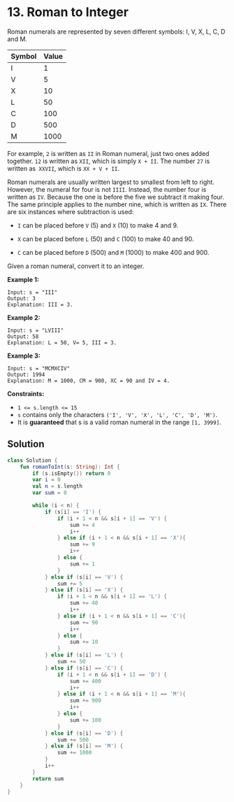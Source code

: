 # 13. Roman to Integer

Roman numerals are represented by seven different symbols: I, V, X, L, C, D and M.

|Symbol  |Value |
|:---|:---|
|I | 1|
|V   |     5|
|X   |     10|
|L   |     50|
|C   |     100|
|D   |     500|
|M   |     1000|

For example, `2` is written as `II` in Roman numeral, just two ones added together. `12` is written as `XII`, which is simply `X + II`. The number `27` is written as` XXVII`, which is `XX + V + II`.

Roman numerals are usually written largest to smallest from left to right. However, the numeral for four is not `IIII`. Instead, the number four is written as `IV`. Because the one is before the five we subtract it making four. The same principle applies to the number nine, which is written as `IX`. There are six instances where subtraction is used:

- `I` can be placed before `V` (5) and `X` (10) to make 4 and 9. 

- `X` can be placed before `L` (50) and `C` (100) to make 40 and 90. 

- `C` can be placed before `D` (500) and `M` (1000) to make 400 and 900.
  
Given a roman numeral, convert it to an integer.


**Example 1:**
```
Input: s = "III"
Output: 3
Explanation: III = 3.
```

**Example 2:**
```
Input: s = "LVIII"
Output: 58
Explanation: L = 50, V= 5, III = 3.
```

**Example 3:**
```
Input: s = "MCMXCIV"
Output: 1994
Explanation: M = 1000, CM = 900, XC = 90 and IV = 4.
```

**Constraints:**

- `1 <= s.length <= 15`
- `s` contains only the characters `('I', 'V', 'X', 'L', 'C', 'D', 'M')`.
- It is **guaranteed** that s is a valid roman numeral in the range `[1, 3999]`.

## Solution
```kotlin
class Solution {
    fun romanToInt(s: String): Int {
        if (s.isEmpty()) return 0
        var i = 0
        val n = s.length
        var sum = 0

        while (i < n) {
            if (s[i] == 'I') {
                if (i + 1 < n && s[i + 1] == 'V') {
                    sum += 4
                    i++
                } else if (i + 1 < n && s[i + 1] == 'X'){
                    sum += 9
                    i++
                } else {
                    sum += 1
                }
            } else if (s[i] == 'V') {
                sum += 5
            } else if (s[i] == 'X') {
                if (i + 1 < n && s[i + 1] == 'L') {
                    sum += 40
                    i++
                } else if (i + 1 < n && s[i + 1] == 'C'){
                    sum += 90
                    i++
                } else {
                    sum += 10
                }
            } else if (s[i] == 'L') {
                sum += 50
            } else if (s[i] == 'C') {
                if (i + 1 < n && s[i + 1] == 'D') {
                    sum += 400
                    i++
                } else if (i + 1 < n && s[i + 1] == 'M'){
                    sum += 900
                    i++
                } else {
                    sum += 100
                }
            } else if (s[i] == 'D') {
                sum += 500
            } else if (s[i] == 'M') {
                sum += 1000
            }
            i++
        }
        return sum
    }
}
```